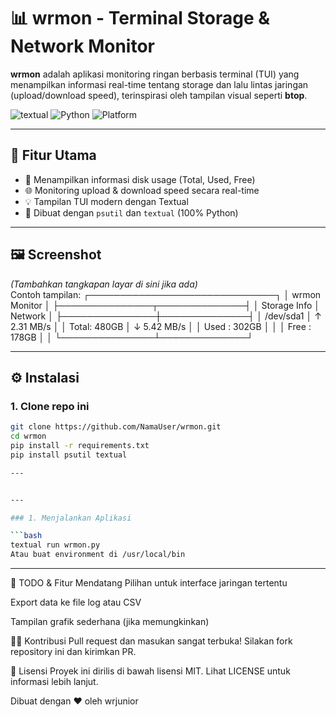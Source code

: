 # 📊 wrmon - Terminal Storage & Network Monitor

**wrmon** adalah aplikasi monitoring ringan berbasis terminal (TUI) yang menampilkan informasi real-time tentang storage dan lalu lintas jaringan (upload/download speed), terinspirasi oleh tampilan visual seperti **btop**.

![textual](https://img.shields.io/badge/Textual-UI-green?logo=python&logoColor=white)
![Python](https://img.shields.io/badge/Python-3.10%2B-blue.svg?logo=python)
![Platform](https://img.shields.io/badge/Linux-Windows-orange?logo=linux)

---

## 🚀 Fitur Utama

- 🧮 Menampilkan informasi disk usage (Total, Used, Free)
- 🌐 Monitoring upload & download speed secara real-time
- 💡 Tampilan TUI modern dengan Textual
- 🧰 Dibuat dengan `psutil` dan `textual` (100% Python)

---

## 🖼️ Screenshot

*(Tambahkan tangkapan layar di sini jika ada)*  
Contoh tampilan:
┌──────────────────────────────┐
│ wrmon Monitor │
├───────────────┬──────────────┤
│ Storage Info │ Network │
├───────────────┼──────────────┤
│ /dev/sda1 │ ↑ 2.31 MB/s │
│ Total: 480GB │ ↓ 5.42 MB/s │
│ Used : 302GB │ │
│ Free : 178GB │ │
└───────────────┴──────────────┘


---

## ⚙️ Instalasi

### 1. Clone repo ini

```bash
git clone https://github.com/NamaUser/wrmon.git
cd wrmon
pip install -r requirements.txt
pip install psutil textual

---


---

### 1. Menjalankan Aplikasi

```bash
textual run wrmon.py
Atau buat environment di /usr/local/bin
```
---

🧼 TODO & Fitur Mendatang
 Pilihan untuk interface jaringan tertentu

 Export data ke file log atau CSV

 Tampilan grafik sederhana (jika memungkinkan)

🧑‍💻 Kontribusi
Pull request dan masukan sangat terbuka!
Silakan fork repository ini dan kirimkan PR.

📄 Lisensi
Proyek ini dirilis di bawah lisensi MIT.
Lihat LICENSE untuk informasi lebih lanjut.

Dibuat dengan ❤️ oleh wrjunior



